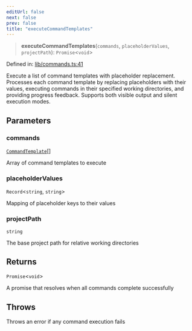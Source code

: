 ```yaml
---
editUrl: false
next: false
prev: false
title: "executeCommandTemplates"
---
```


> **executeCommandTemplates**(`commands`, `placeholderValues`, `projectPath`): `Promise`\<`void`\>

Defined in: [lib/commands.ts:41](https://github.com/yashjawale/fabr/blob/2175f836f52904c60bea5117c14ee0416e76bd93/src/lib/commands.ts#L41)

Execute a list of command templates with placeholder replacement.
Processes each command template by replacing placeholders with their values,
executing commands in their specified working directories, and providing
progress feedback. Supports both visible output and silent execution modes.

## Parameters

### commands

[`CommandTemplate`](/fabr/docs/api/types/fabr-config/interfaces/commandtemplate/)[]

Array of command templates to execute

### placeholderValues

`Record`\<`string`, `string`\>

Mapping of placeholder keys to their values

### projectPath

`string`

The base project path for relative working directories

## Returns

`Promise`\<`void`\>

A promise that resolves when all commands complete successfully

## Throws

Throws an error if any command execution fails
